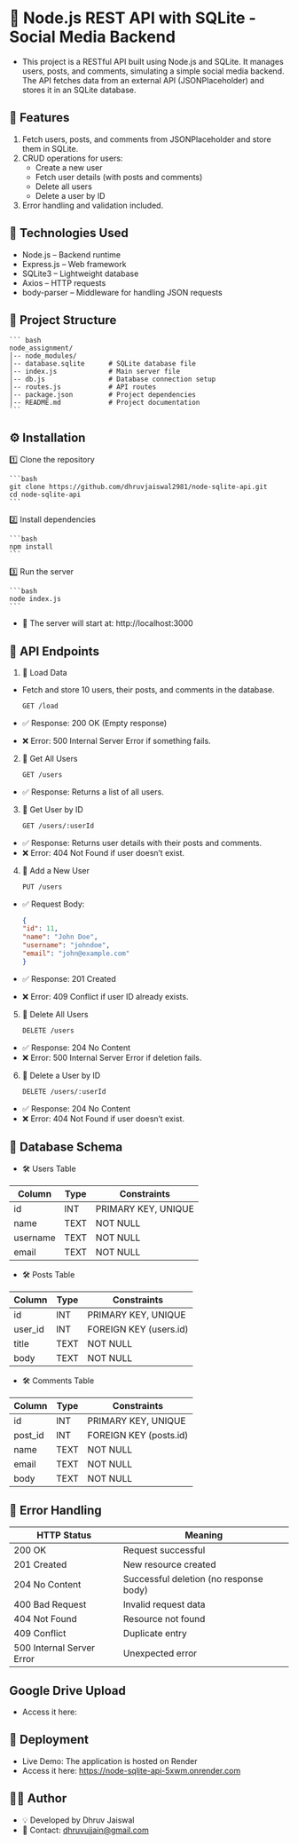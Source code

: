 # 📌 Node.js REST API with SQLite - Social Media Backend
- This project is a RESTful API built using Node.js and SQLite. It manages users, posts, and comments, simulating a simple social media backend. The API fetches data from an external API (JSONPlaceholder) and stores it in an SQLite database.

## 📌 Features

1. Fetch users, posts, and comments from JSONPlaceholder and store them in SQLite.
2. CRUD operations for users:
    - Create a new user
    - Fetch user details (with posts and comments)
    - Delete all users
    - Delete a user by ID
3. Error handling and validation included.

## 🚀 Technologies Used
- Node.js – Backend runtime
- Express.js – Web framework
- SQLite3 – Lightweight database
- Axios – HTTP requests
- body-parser – Middleware for handling JSON requests

## 📂 Project Structure

    ``` bash
    node_assignment/
    │-- node_modules/
    │-- database.sqlite      # SQLite database file  
    │-- index.js             # Main server file  
    │-- db.js                # Database connection setup  
    │-- routes.js            # API routes  
    │-- package.json         # Project dependencies  
    │-- README.md            # Project documentation  
    ```

## ⚙️ Installation

1️⃣ Clone the repository

    ```bash
    git clone https://github.com/dhruvjaiswal2981/node-sqlite-api.git
    cd node-sqlite-api
    ```

2️⃣ Install dependencies

    ```bash
    npm install
    ```

3️⃣ Run the server

    ```bash
    node index.js
    ```

- 🚀 The server will start at: http://localhost:3000

## 📡 API Endpoints

1.  🔹 Load Data

- Fetch and store 10 users, their posts, and comments in the database.

    ```sh
    GET /load
    ```
- ✅ Response: 200 OK (Empty response)
- ❌ Error: 500 Internal Server Error if something fails.

2. 🔹 Get All Users

    ```sh
    GET /users
    ```

- ✅ Response: Returns a list of all users.

3. 🔹  Get User by ID

    ```sh
    GET /users/:userId

    ```

- ✅ Response: Returns user details with their posts and comments.
- ❌ Error: 404 Not Found if user doesn’t exist.

4. 🔹 Add a New User

    ```sh
    PUT /users
    ```
- ✅ Request Body:
    ```json
    {
    "id": 11,
    "name": "John Doe",
    "username": "johndoe",
    "email": "john@example.com"
    }
    ```

- ✅ Response: 201 Created
- ❌ Error: 409 Conflict if user ID already exists.

5. 🔹 Delete All Users
    ```sh
    DELETE /users
    ```
- ✅ Response: 204 No Content
- ❌ Error: 500 Internal Server Error if deletion fails.

6. 🔹 Delete a User by ID
    ```bash
    DELETE /users/:userId
    ```
- ✅ Response: 204 No Content
- ❌ Error: 404 Not Found if user doesn’t exist.


## 📌 Database Schema

- 🛠️ Users Table

| Column   | Type | Constraints |
|----------|------|-------------|
| id       | INT  | PRIMARY KEY, UNIQUE |
| name     | TEXT | NOT NULL |
| username | TEXT | NOT NULL |
| email    | TEXT | NOT NULL |

- 🛠️ Posts Table

| Column  | Type | Constraints |
|---------|------|-------------|
| id      | INT  | PRIMARY KEY, UNIQUE |
| user_id | INT  | FOREIGN KEY (users.id) |
| title   | TEXT | NOT NULL |
| body    | TEXT | NOT NULL |

- 🛠️ Comments Table

| Column  | Type | Constraints |
|---------|------|-------------|
| id      | INT  | PRIMARY KEY, UNIQUE |
| post_id | INT  | FOREIGN KEY (posts.id) |
| name    | TEXT | NOT NULL |
| email   | TEXT | NOT NULL |
| body    | TEXT | NOT NULL |

## 📌 Error Handling

| HTTP Status | Meaning |
|------------|---------|
| 200 OK | Request successful |
| 201 Created | New resource created |
| 204 No Content | Successful deletion (no response body) |
| 400 Bad Request | Invalid request data |
| 404 Not Found | Resource not found |
| 409 Conflict | Duplicate entry |
| 500 Internal Server Error | Unexpected error |



## Google Drive Upload 

- Access it here:

## 🚀 Deployment

- Live Demo: The application is hosted on Render
- Access it here: https://node-sqlite-api-5xwm.onrender.com

## 👨‍💻 Author
- 💡 Developed by Dhruv Jaiswal
- 📧 Contact: dhruvujjain@gmail.com